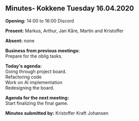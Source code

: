 ## Minutes- Kokkene Tuesday 16.04.2020
**Opening:**
14:00 to 16:00 Discord

**Present:**
    Markus, Arthur, Jan Kåre,  Martin and Kristoffer

**Absent:**
    none

**Business from previous meetings:**\
     Prepare for the oblig tasks. 
	
**Today's agenda:**\
    Going through project board.\
    Refactoring code\
    Work on AI implementation\
    Redesigning the board.
    
**Agenda for the next meeting:**\
    Start finalizing the final game.

**Minutes submitted by:**
    Kristoffer Kraft Johansen